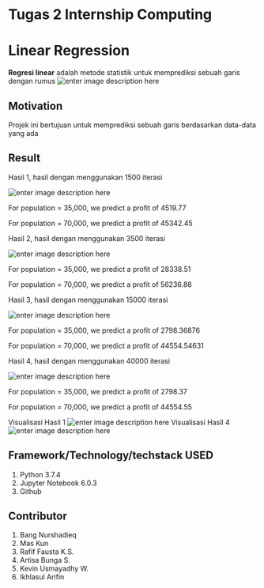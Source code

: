 # Tugas 2 Internship Computing
# Linear Regression
**Regresi linear** adalah metode statistik untuk memprediksi sebuah garis dengan rumus ![enter image description here](https://img-blog.csdnimg.cn/20191028161256882.png?x-oss-process=image/watermark,type_ZmFuZ3poZW5naGVpdGk,shadow_10,text_aHR0cHM6Ly9ibG9nLmNzZG4ubmV0L2Vkd2FyZF93YW5nMQ==,size_16,color_FFFFFF,t_70)


## Motivation
Projek ini bertujuan untuk memprediksi sebuah garis berdasarkan data-data yang ada

## Result
Hasil 1, hasil dengan menggunakan 1500 iterasi

![enter image description here](https://raw.githubusercontent.com/rafiffausta/TugasInternship2Computing/master/hasilL1.png)

For population = 35,000, we predict a profit of 4519.77

For population = 70,000, we predict a profit of 45342.45

Hasil 2, hasil dengan menggunakan 3500 iterasi

![enter image description here](https://raw.githubusercontent.com/rafiffausta/TugasInternship2Computing/master/hasilL2.png)

For population = 35,000, we predict a profit of 28338.51

For population = 70,000, we predict a profit of 56236.88

Hasil 3, hasil dengan menggunakan 15000 iterasi

![enter image description here](https://raw.githubusercontent.com/rafiffausta/TugasInternship2Computing/master/hasilL3.png)

For population = 35,000, we predict a profit of 2798.36876

For population = 70,000, we predict a profit of 44554.54631

Hasil 4, hasil dengan menggunakan 40000 iterasi

![enter image description here](https://raw.githubusercontent.com/rafiffausta/TugasInternship2Computing/master/hasilL4.png)

For population = 35,000, we predict a profit of 2798.37

For population = 70,000, we predict a profit of 44554.55

Visualisasi Hasil 1
![enter image description here](https://raw.githubusercontent.com/rafiffausta/TugasInternship2Computing/master/Hasil1.png)
Visualisasi Hasil 4
![enter image description here](https://raw.githubusercontent.com/rafiffausta/TugasInternship2Computing/master/Hasil4.png)

## Framework/Technology/techstack USED
1. Python 3.7.4
2. Jupyter Notebook 6.0.3
3. Github

## Contributor
1. Bang Nurshadieq
2. Mas Kun
3. Rafif Fausta K.S.
4. Artisa Bunga S.
5. Kevin Usmayadhy W.
6. Ikhlasul Arifin
